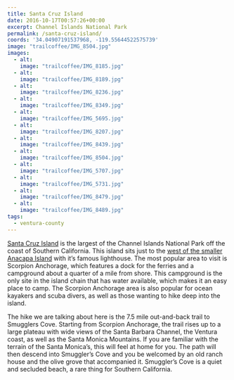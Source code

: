 ```yaml
---
title: Santa Cruz Island
date: 2016-10-17T00:57:26+00:00
excerpt: Channel Islands National Park
permalink: /santa-cruz-island/
coords: '34.04907191537968, -119.55644522575739'
image: "trailcoffee/IMG_8504.jpg"
images:
  - alt: 
    image: "trailcoffee/IMG_8185.jpg"
  - alt: 
    image: "trailcoffee/IMG_8189.jpg"
  - alt: 
    image: "trailcoffee/IMG_8236.jpg"
  - alt: 
    image: "trailcoffee/IMG_8349.jpg"
  - alt: 
    image: "trailcoffee/IMG_5695.jpg"
  - alt: 
    image: "trailcoffee/IMG_8207.jpg"
  - alt: 
    image: "trailcoffee/IMG_8439.jpg"
  - alt: 
    image: "trailcoffee/IMG_8504.jpg"
  - alt: 
    image: "trailcoffee/IMG_5707.jpg"
  - alt: 
    image: "trailcoffee/IMG_5731.jpg"
  - alt: 
    image: "trailcoffee/IMG_8479.jpg"
  - alt: 
    image: "trailcoffee/IMG_8489.jpg"
tags:
  - ventura-county
---
```

<a href="https://www.nps.gov/chis/planyourvisit/santa-cruz-things-to-do.htm">Santa Cruz Island</a> is the largest of the Channel Islands National Park off the coast of Southern California. This island sits just to the <a href="/anacapa-island/">west of the smaller Anacapa Island</a> with it’s famous lighthouse. The most popular area to visit is Scorpion Anchorage, which features a dock for the ferries and a campground about a quarter of a mile from shore. This campground is the only site in the island chain that has water available, which makes it an easy place to camp. The Scorpion Anchorage area is also popular for ocean kayakers and scuba divers, as well as those wanting to hike deep into the island.

The hike we are talking about here is the 7.5 mile out-and-back trail to Smugglers Cove. Starting from Scorpion Anchorage, the trail rises up to a large plateau with wide views of the Santa Barbara Channel, the Ventura coast, as well as the Santa Monica Mountains. If you are familiar with the terrain of the Santa Monica’s, this will feel at home for you. The path will then descend into Smuggler’s Cove and you be welcomed by an old ranch house and the olive grove that accompanied it. Smuggler’s Cove is a quiet and secluded beach, a rare thing for Southern California.

